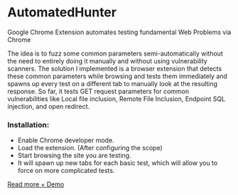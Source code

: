 # AutomatedHunter
Google Chrome Extension automates testing fundamental Web Problems via Chrome

The idea is to fuzz some common parameters semi-automatically without the need to entirely doing it manually and without using vulnerability scanners. The solution I implemented is a browser extension that detects these common parameters while browsing and tests them immediately and spawns up every test on a different tab to manually look at the resulting response. So far, it tests GET request parameters for common vulnerabilities like Local file inclusion, Remote File Inclusion, Endpoint SQL injection, and open redirect. 

### Installation:
- Enable Chrome developer mode.
- Load the extension. (After configuring the scope)
- Start browsing the site you are testing.
- It will spawn up new tabs for each basic test, which will allow you to force on more complicated tests.

[Read more + Demo](https://mohad.red/AutoHunter)
